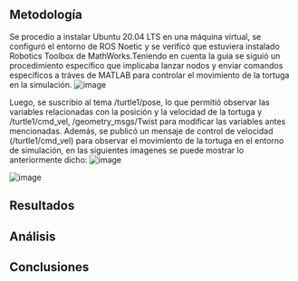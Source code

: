 
## Metodología
Se procedio a instalar Ubuntu 20.04 LTS en una máquina virtual, se configuró el entorno de ROS Noetic y se verificó que estuviera instalado Robotics Toolbox de MathWorks.Teniendo en cuenta la guia se siguió un procedimiento específico que implicaba lanzar nodos y enviar comandos específicos a tráves de MATLAB para controlar el movimiento de la tortuga en la simulación.
![image](https://github.com/SaraC27/Laboratorios_Robotica/assets/49196938/15aa4a18-df17-4a07-81fc-7cd7dd768afe)

Luego, se suscribio al tema /turtle1/pose, lo que permitió observar las variables relacionadas con la posición y la velocidad de la tortuga y /turtle1/cmd_vel, /geometry_msgs/Twist para modificar las variables antes mencionadas. Además, se publicó un mensaje de control de velocidad (/turtle1/cmd_vel) para observar el movimiento de la tortuga en el entorno de simulación, en las siguientes imagenes se puede mostrar lo anteriormente dicho:
![image](https://github.com/SaraC27/Laboratorios_Robotica/assets/49196938/8c1af787-6e80-4a53-886a-dac441e16495)

![image](https://github.com/SaraC27/Laboratorios_Robotica/assets/49196938/de7fd856-c1f8-42ac-877f-a5cb08d56abf)

## Resultados

## Análisis

## Conclusiones
